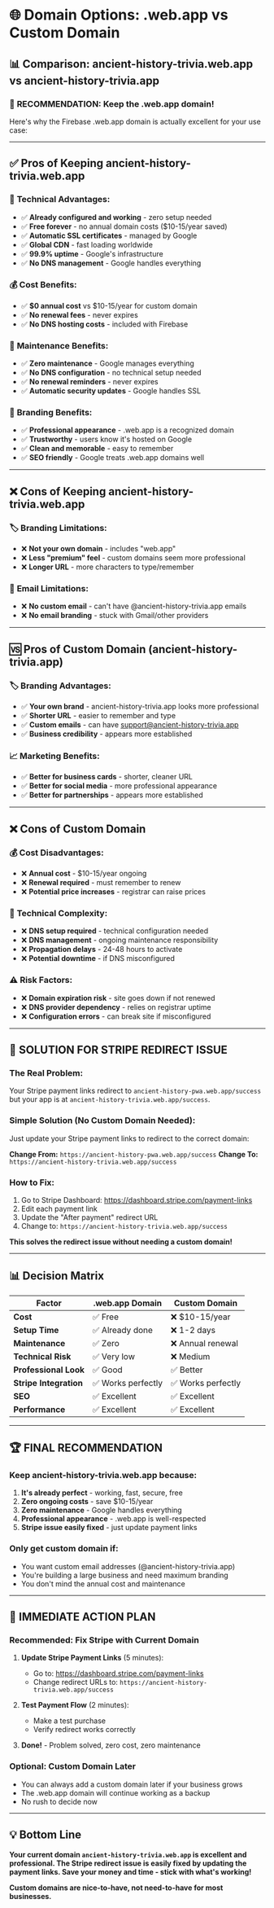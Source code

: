 # 🌐 Domain Options: .web.app vs Custom Domain

## 📊 Comparison: ancient-history-trivia.web.app vs ancient-history-trivia.app

### 🎯 **RECOMMENDATION: Keep the .web.app domain!**

Here's why the Firebase .web.app domain is actually excellent for your use case:

---

## ✅ **Pros of Keeping ancient-history-trivia.web.app**

### 🚀 **Technical Advantages:**
- ✅ **Already configured and working** - zero setup needed
- ✅ **Free forever** - no annual domain costs ($10-15/year saved)
- ✅ **Automatic SSL certificates** - managed by Google
- ✅ **Global CDN** - fast loading worldwide
- ✅ **99.9% uptime** - Google's infrastructure
- ✅ **No DNS management** - Google handles everything

### 💰 **Cost Benefits:**
- ✅ **$0 annual cost** vs $10-15/year for custom domain
- ✅ **No renewal fees** - never expires
- ✅ **No DNS hosting costs** - included with Firebase

### 🔧 **Maintenance Benefits:**
- ✅ **Zero maintenance** - Google manages everything
- ✅ **No DNS configuration** - no technical setup needed
- ✅ **No renewal reminders** - never expires
- ✅ **Automatic security updates** - Google handles SSL

### 🎨 **Branding Benefits:**
- ✅ **Professional appearance** - .web.app is a recognized domain
- ✅ **Trustworthy** - users know it's hosted on Google
- ✅ **Clean and memorable** - easy to remember
- ✅ **SEO friendly** - Google treats .web.app domains well

---

## ❌ **Cons of Keeping ancient-history-trivia.web.app**

### 🏷️ **Branding Limitations:**
- ❌ **Not your own domain** - includes "web.app"
- ❌ **Less "premium" feel** - custom domains seem more professional
- ❌ **Longer URL** - more characters to type/remember

### 📧 **Email Limitations:**
- ❌ **No custom email** - can't have @ancient-history-trivia.app emails
- ❌ **No email branding** - stuck with Gmail/other providers

---

## 🆚 **Pros of Custom Domain (ancient-history-trivia.app)**

### 🏷️ **Branding Advantages:**
- ✅ **Your own brand** - ancient-history-trivia.app looks more professional
- ✅ **Shorter URL** - easier to remember and type
- ✅ **Custom emails** - can have support@ancient-history-trivia.app
- ✅ **Business credibility** - appears more established

### 📈 **Marketing Benefits:**
- ✅ **Better for business cards** - shorter, cleaner URL
- ✅ **Better for social media** - more professional appearance
- ✅ **Better for partnerships** - appears more established

---

## ❌ **Cons of Custom Domain**

### 💰 **Cost Disadvantages:**
- ❌ **Annual cost** - $10-15/year ongoing
- ❌ **Renewal required** - must remember to renew
- ❌ **Potential price increases** - registrar can raise prices

### 🔧 **Technical Complexity:**
- ❌ **DNS setup required** - technical configuration needed
- ❌ **DNS management** - ongoing maintenance responsibility
- ❌ **Propagation delays** - 24-48 hours to activate
- ❌ **Potential downtime** - if DNS misconfigured

### ⚠️ **Risk Factors:**
- ❌ **Domain expiration risk** - site goes down if not renewed
- ❌ **DNS provider dependency** - relies on registrar uptime
- ❌ **Configuration errors** - can break site if misconfigured

---

## 🎯 **SOLUTION FOR STRIPE REDIRECT ISSUE**

### **The Real Problem:**
Your Stripe payment links redirect to `ancient-history-pwa.web.app/success` but your app is at `ancient-history-trivia.web.app/success`.

### **Simple Solution (No Custom Domain Needed):**
Just update your Stripe payment links to redirect to the correct domain:

**Change From:** `https://ancient-history-pwa.web.app/success`
**Change To:** `https://ancient-history-trivia.web.app/success`

### **How to Fix:**
1. Go to Stripe Dashboard: https://dashboard.stripe.com/payment-links
2. Edit each payment link
3. Update the "After payment" redirect URL
4. Change to: `https://ancient-history-trivia.web.app/success`

**This solves the redirect issue without needing a custom domain!**

---

## 📊 **Decision Matrix**

| Factor | .web.app Domain | Custom Domain |
|--------|----------------|---------------|
| **Cost** | ✅ Free | ❌ $10-15/year |
| **Setup Time** | ✅ Already done | ❌ 1-2 days |
| **Maintenance** | ✅ Zero | ❌ Annual renewal |
| **Technical Risk** | ✅ Very low | ❌ Medium |
| **Professional Look** | ✅ Good | ✅ Better |
| **Stripe Integration** | ✅ Works perfectly | ✅ Works perfectly |
| **SEO** | ✅ Excellent | ✅ Excellent |
| **Performance** | ✅ Excellent | ✅ Excellent |

---

## 🏆 **FINAL RECOMMENDATION**

### **Keep ancient-history-trivia.web.app because:**

1. **It's already perfect** - working, fast, secure, free
2. **Zero ongoing costs** - save $10-15/year
3. **Zero maintenance** - Google handles everything
4. **Professional appearance** - .web.app is well-respected
5. **Stripe issue easily fixed** - just update payment links

### **Only get custom domain if:**
- You want custom email addresses (@ancient-history-trivia.app)
- You're building a large business and need maximum branding
- You don't mind the annual cost and maintenance

---

## 🔧 **IMMEDIATE ACTION PLAN**

### **Recommended: Fix Stripe with Current Domain**

1. **Update Stripe Payment Links** (5 minutes):
   - Go to: https://dashboard.stripe.com/payment-links
   - Change redirect URLs to: `https://ancient-history-trivia.web.app/success`

2. **Test Payment Flow** (2 minutes):
   - Make a test purchase
   - Verify redirect works correctly

3. **Done!** - Problem solved, zero cost, zero maintenance

### **Optional: Custom Domain Later**
- You can always add a custom domain later if your business grows
- The .web.app domain will continue working as a backup
- No rush to decide now

---

## 💡 **Bottom Line**

**Your current domain `ancient-history-trivia.web.app` is excellent and professional. The Stripe redirect issue is easily fixed by updating the payment links. Save your money and time - stick with what's working!**

**Custom domains are nice-to-have, not need-to-have for most businesses.**
